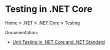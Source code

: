 # Testing in .NET Core

[Home](../../readme.md) > [.NET](../dotnet.md) > [.NET Core](./dotnetcore.md) > [Testing](./testing.md)

Documentation:

- [Unit Testing in .NET Core and .NET Standard](https://docs.microsoft.com/en-us/dotnet/core/testing/)
